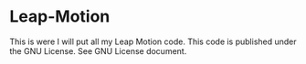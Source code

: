 Leap-Motion
===========

This is were I will put all my Leap Motion code. This code is published under the GNU License. See GNU License document.
